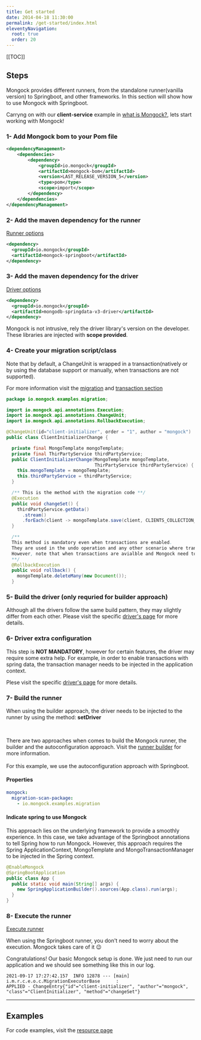 ```yaml
---
title: Get started
date: 2014-04-18 11:30:00 
permalink: /get-started/index.html
eleventyNavigation:
  root: true
  order: 20
---
```


[[TOC]]

## Steps

Mongock provides different runners, from the standalone runner(vanilla version) to Springboot, and other frameworks. In this section will show how to use Mongock with Springboot.

Carryng on with our **client-service** example in [what is Mongock?](/what-is-mongock), lets start working with Mongock!

### 1- Add Mongock bom to your Pom file 
```xml
<dependencyManagement>
    <dependencies>
        <dependency>
            <groupId>io.mongock</groupId>
            <artifactId>mongock-bom</artifactId>
            <version>LAST_RELEASE_VERSION_5</version>
            <type>pom</type>
            <scope>import</scope>
        </dependency>
    </dependencies>
</dependencyManagement>
```
### 2- Add the maven dependency for the runner
[Runner options](/runner/#runner-options)
```xml
<dependency>
  <groupId>io.mongock</groupId>
  <artifactId>mongock-springboot</artifactId>
</dependency>
```

### 3- Add the maven dependency for the driver
[Driver options](/driver/#driver-options)
```xml
<dependency>
  <groupId>io.mongock</groupId>
  <artifactId>mongodb-springdata-v3-driver</artifactId>
</dependency>
```
Mongock is not intrusive, rely the driver library's version on the developer. These libraries are injected with **scope provided**.


### 4- Create your migration script/class

Note that by default, a ChangeUnit is wrapped in a transaction(natively or by using the database support or manually, when transactions are not supported).

For more information visit the [migration](/migration/) and [transaction section](/features/transactions/)

```java
package io.mongock.examples.migration;

import io.mongock.api.annotations.Execution;
import io.mongock.api.annotations.ChangeUnit;
import io.mongock.api.annotations.RollbackExecution;

@ChangeUnit(id="client-initializer", order = "1", author = "mongock")
public class ClientInitializerChange {

  private final MongoTemplate mongoTemplate;
  private final ThirPartyService thirdPartyService;
  public ClientInitializerChange(MongoTemplate mongoTemplate,
                                 ThirPartyService thirdPartyService) {
    this.mongoTemplate = mongoTemplate;
    this.thirdPartyService = thirdPartyService;
  }

  /** This is the method with the migration code **/
  @Execution
  public void changeSet() {
    thirdPartyService.getData()
      .stream()
      .forEach(client -> mongoTemplate.save(client, CLIENTS_COLLECTION_NAME));
  }

  /**
  This method is mandatory even when transactions are enabled.
  They are used in the undo operation and any other scenario where transactions are not an option.
  However, note that when transactions are avialble and Mongock need to rollback, this method is ignored.
  **/
  @RollbackExecution
  public void rollback() {
    mongoTemplate.deleteMany(new Document());
  }
```
### 5- Build the driver (only requried for builder approach)

Although all the drivers follow the same build pattern, they may slightly differ from each other. Please visit the specific [driver's page](/driver) for more details. 

### 6- Driver extra configuration
This step is **NOT MANDATORY**, however for certain features, the driver may require some extra help. For example, in order to enable transactions with spring data, the transaction manager needs to be injected in the application context.

Plese visit the specific [driver's page](/driver) for more details.

### 7- Build the runner
<p class="tipAlt">When using the builder approach, the driver needs to be injected to the runner by using the method: <b>setDriver</b></p>
<br />

There are two approaches when comes to build the Mongock runner, the builder and the autoconfiguration approach. Visit the [runner builder](/runner#build) for more information. 
<br /><br />
For this example, we use the autoconfiguration approach with Springboot.

#### Properties
```yaml
mongock:
  migration-scan-package:
    - io.mongock.examples.migration
```
#### Indicate spring to use Mongock
This approach lies on the underlying framework to provide a smoothly experience. In this case, we take advantage of the Springboot annotations to tell Spring how to run Mongock. However, this approach requires the Spring ApplicationContext, MongoTemplate and MongoTransactionManager to be injected in the Spring context.

```java
@EnableMongock
@SpringBootApplication
public class App {
  public static void main(String[] args) {
    new SpringApplicationBuilder().sources(App.class).run(args);
  }
}
```

### 8- Execute the runner
[Execute runner](/runner#build)

When using the Springboot runner, you don't need to worry about the execution.  Mongock takes care of it 😉


Congratulations! Our basic Mongock setup is done. We just need to run our application and we should see something like this in our log.
```
2021-09-17 17:27:42.157  INFO 12878 --- [main] i.m.r.c.e.o.c.MigrationExecutorBase      : 
APPLIED - ChangeEntry{"id"="client-initializer", "author"="mongock", "class"="ClientInitializer", "method"="changeSet"}
```

--------------------------------------------------

## Examples

For code examples, visit the [resource page](/resources)